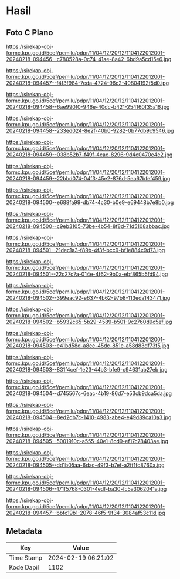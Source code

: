# Hasil

## Foto C Plano

https://sirekap-obj-formc.kpu.go.id/5cef/pemilu/pdpr/11/04/12/20/12/1104122012001-20240218-094456--c780528a-0c74-41ae-8a42-6bd9a5cd15e6.jpg

https://sirekap-obj-formc.kpu.go.id/5cef/pemilu/pdpr/11/04/12/20/12/1104122012001-20240218-094457--f4f3f984-7eda-4724-96c2-40804192f5d0.jpg

https://sirekap-obj-formc.kpu.go.id/5cef/pemilu/pdpr/11/04/12/20/12/1104122012001-20240218-094458--6ae990f0-946e-40dc-b421-254160f35a16.jpg

https://sirekap-obj-formc.kpu.go.id/5cef/pemilu/pdpr/11/04/12/20/12/1104122012001-20240218-094458--233ed024-8e2f-40b0-9282-0b77db9c9546.jpg

https://sirekap-obj-formc.kpu.go.id/5cef/pemilu/pdpr/11/04/12/20/12/1104122012001-20240218-094459--038b52b7-f49f-4cac-8296-9d4c0470e4e2.jpg

https://sirekap-obj-formc.kpu.go.id/5cef/pemilu/pdpr/11/04/12/20/12/1104122012001-20240218-094459--22bbd074-04f3-45e2-876d-5ea67bfef459.jpg

https://sirekap-obj-formc.kpu.go.id/5cef/pemilu/pdpr/11/04/12/20/12/1104122012001-20240218-094500--e688fa99-db74-4c30-b0e9-e69448b7e8b0.jpg

https://sirekap-obj-formc.kpu.go.id/5cef/pemilu/pdpr/11/04/12/20/12/1104122012001-20240218-094500--c9eb3105-73be-4b54-8f8d-71d5108abbac.jpg

https://sirekap-obj-formc.kpu.go.id/5cef/pemilu/pdpr/11/04/12/20/12/1104122012001-20240218-094501--21dec1a3-f89b-4f3f-bcc9-bf1e884c9d73.jpg

https://sirekap-obj-formc.kpu.go.id/5cef/pemilu/pdpr/11/04/12/20/12/1104122012001-20240218-094501--22c27c7a-014e-4f62-9b0a-ebf865b5fd94.jpg

https://sirekap-obj-formc.kpu.go.id/5cef/pemilu/pdpr/11/04/12/20/12/1104122012001-20240218-094502--399eac92-e637-4b62-97b8-113eda143471.jpg

https://sirekap-obj-formc.kpu.go.id/5cef/pemilu/pdpr/11/04/12/20/12/1104122012001-20240218-094502--b5932c65-5b29-4589-b501-9c2760d9c5ef.jpg

https://sirekap-obj-formc.kpu.go.id/5cef/pemilu/pdpr/11/04/12/20/12/1104122012001-20240218-094503--e41bd58d-a8ee-45dc-851e-a58d83df73f5.jpg

https://sirekap-obj-formc.kpu.go.id/5cef/pemilu/pdpr/11/04/12/20/12/1104122012001-20240218-094503--831f4cef-1e23-44b3-bfe9-c94631ab27eb.jpg

https://sirekap-obj-formc.kpu.go.id/5cef/pemilu/pdpr/11/04/12/20/12/1104122012001-20240218-094504--d745567c-6eac-4b19-86d7-e53cb9dca5da.jpg

https://sirekap-obj-formc.kpu.go.id/5cef/pemilu/pdpr/11/04/12/20/12/1104122012001-20240218-094504--8ed2db7c-1410-4983-abe4-e49d89ca10a3.jpg

https://sirekap-obj-formc.kpu.go.id/5cef/pemilu/pdpr/11/04/12/20/12/1104122012001-20240218-094505--5001910c-a555-40e1-8cd9-ef17c78403ae.jpg

https://sirekap-obj-formc.kpu.go.id/5cef/pemilu/pdpr/11/04/12/20/12/1104122012001-20240218-094505--dd1b05aa-6dac-49f3-b7ef-a2ff1fc8760a.jpg

https://sirekap-obj-formc.kpu.go.id/5cef/pemilu/pdpr/11/04/12/20/12/1104122012001-20240218-094506--171f5768-0301-4edf-ba30-fc5a3062041a.jpg

https://sirekap-obj-formc.kpu.go.id/5cef/pemilu/pdpr/11/04/12/20/12/1104122012001-20240218-094457--bbfc19b1-2078-46f5-9f34-3084af53c11d.jpg


## Metadata

| Key        | Value               |
| ---------- | ------------------- |
| Time Stamp | 2024-02-19 06:21:02 |
| Kode Dapil | 1102                |



